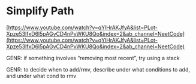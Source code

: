 # Simplify Path

[https://www.youtube.com/watch?v=qYlHrAKJfyA&list=PLot-Xpze53lfxD6l5pAGvCD4nPvWKU8Qo&index=2&ab_channel=NeetCode](https://www.youtube.com/watch?v=qYlHrAKJfyA&list=PLot-Xpze53lfxD6l5pAGvCD4nPvWKU8Qo&index=2&ab_channel=NeetCode)

GENR: if something involves “removing most recent”, try using a stack

GENR: to decide when to add/rmv, describe under what conditions to add, and under what cond to rmv